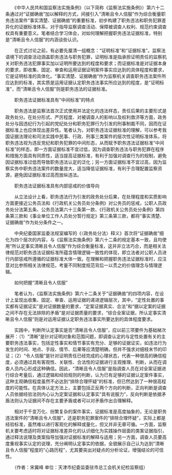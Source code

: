 　　《中华人民共和国监察法实施条例》（以下简称《监察法实施条例》）第六十二条通过对“证据确凿”加以解释的方式，间接引入“清晰且令人信服”作为综合衡量职务违法案件“事实清楚、证据确凿”的重要标准，初步构建了职务违法和职务犯罪差异化的证据标准体系，对于指导监察调查活动、保障被调查人权利、规范约束调查权具有重要意义。笔者结合学习体会，对如何理解把握职务违法证据标准，特别是“清晰且令人信服”的内涵谈些认识。

　　在正式讨论之前，有必要先厘清一组概念：“证明标准”和“证据标准”。监察法语境下的调查活动涵盖职务违法与职务犯罪，证明标准是指承担证明责任的监察机关对职务违法犯罪事实加以证明所要达到的程度和要求；而证据标准是对证据本身的要求，即收集、固定、审查和运用证据证明案件事实应达到的具体程度和要求，它是证明标准的具体化。“事实清楚、证据确凿”作为监察机关调查职务违法案件所应达到的标准，其实质是运用证据认定职务违法事实所应达到的程度，是“证明标准”，而“清晰且令人信服”则是职务违法的证据标准。

　　职务违法证据标准具有“中间标准”的特点

　　职务违法是监察法首次正式使用并法定化的违法样态，责任后果的主要形式是政务处分。在处分形式、严厉程度、对被调查人的影响以及权利救济等方面，政务处分与因违纪行为引起的党纪处分和职务犯罪行为引发的刑事制裁不同，因而在证据标准上也应体现出差异性。笔者认为，对职务违法证据标准的理解，可以参考我国证据法理论和司法实践中民事、行政、刑事三类案件的层次性证明标准体系，将职务违法视为违反党纪和职务犯罪的中间形态，从而赋予职务违法证据标准“中间标准”的样态，即一方面证据标准不宜过低，因为调查职务违法与职务犯罪在程序和措施方面具有同质性，适当提高证据标准，有利于加强对调查行为的规制，避免因证据标准过低而导致职务违法认定的泛化；另一方面证据标准不宜过高，因为监察实务中职务违法案件的数量庞大，适当降低证据标准，有利于合理配置监察资源，避免因证据标准过高而放纵违法。

　　职务违法证据标准具有内部惩戒的价值导向

　　从立法设计上看，职务违法行为引发的政务处分后果，在处理程度和实质影响方面更接近公务员法和《行政机关公务员处分条例》对公务员的惩戒，公职人员政务处分法第五条、公务员法第六十三条第一款、《行政机关公务员处分条例》第四条第三款和《事业单位工作人员处分暂行规定》第三条第三款，都将“事实清楚、证据确凿”作为处分条件之一。

　　中央纪委国家监委法规室编写的《〈政务处分法〉释义》首次将“证据确凿”细化为四个层次的内容，与《监察法实施条例》第六十二条的规定基本一致，且均使用“所认定事实清晰且令人信服”作为综合衡量标准，这并非立法巧合，而是相关法律规范对职务违法证据标准所蕴含情理逻辑一致性的体现，即立法者对公职人员进行内部惩戒所遵循的证据标准大体一致。在理解和把握职务违法证据标准时，应注意对比参照相关法律规范，考量不同制度规范背后一以贯之的价值理念与情理逻辑。

　　如何把握“清晰且令人信服”

　　笔者认为，《监察法实施条例》第六十二条关于“证据确凿”的四项内容，在设计上呈现出收集、固定、审查、运用证据的递进逻辑层次，其中，“定性处置的事实都有证据证实”是对证据数量的要求，“定案证据真实、合法”和“据以定案的证据之间不存在无法排除的矛盾”是对证据质量的要求，“综合全案证据，所认定事实清晰且令人信服”则是对运用证据认定职务违法事实所要达到的具体程度要求。

　　实践中，判断所认定事实是否“清晰且令人信服”，应以前三项要件为基础梯次展开：（1）“清晰”是针对证明对象和范围问题，即调查认定的与定性处置有关的主要职务违法事实，包括定性事实和情节事实有充分、足够的证据证实，如违法行为发生的时间、地点、手段、情节、后果等应清楚明确，但并不强求对细枝末节的印证；（2）“令人信服”是针对证明责任已经完成的心理状态，代表一种很高的确信程度，必须通过具有客观性、关联性、合法性的证据进行主观推理、判断，从而在调查人员内心形成这种确信。因此，“清晰且令人信服”是指调查人员在对全案证据进行综合考量后，通过逻辑和经验规则的判断，认为已有足够的证据认定案件事实，这种主观确信程度虽然不必达到“排除合理怀疑”的标准，但已然达到了一种很高程度的可能性。在具体认定方法上，主要包括正反两个方向的判断，正向判断是调查人员依据经验法则内心认为定案证据和认定事实“具有说服力”，反向判断是依据矛盾法则认为证据间不存在主要矛盾或者可以对矛盾作出合理解释。

　　相对于千变万化、纷繁复杂的案件事实，证据标准是高度抽象的，无论是职务违法案件的“清晰且令人信服”，还是职务犯罪案件的“排除合理怀疑”，实际上都是经验标准，虽然难以进行客观化的解释或量化，但又并非无章可循。一方面，监察机关要考虑适时将对证据标准差异化的认识细化为实践操作层面的类案证据指引，通过释法说理及类案指导加强对证据标准的解释与适用；另一方面，调查人员要高度重视事实认定的说理，充分阐明认定事实的依据，全貌展示自己认为达到“清晰且令人信服”程度的“心路历程”，尤其要突出对疑点的分析论证，增强结论的可信性。

　　（作者：宋冀峰 单位：天津市纪委监委驻市总工会机关纪检监察组）